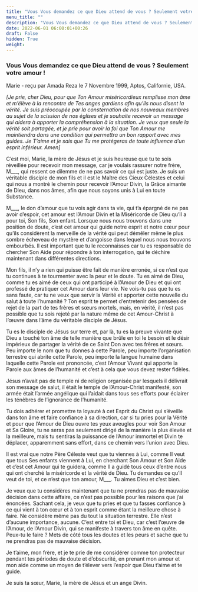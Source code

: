 ```yaml
---
title: "Vous Vous demandez ce que Dieu attend de vous ? Seulement votre amour !"
menu_title: ""
description: "Vous Vous demandez ce que Dieu attend de vous ? Seulement votre amour !"
date: 2022-06-01 06:00:01+00:26
draft: False
hidden: True
weight:
---
```

### Vous Vous demandez ce que Dieu attend de vous ? Seulement votre amour !

Marie - reçu par Amada Reza le 7 Novembre 1999, Aptos, Californie, USA.

*[Je prie, cher Dieu, pour que Ton Amour miséricordieux remplisse mon âme et m’élève à la rencontre de Tes anges gardiens afin qu’ils nous disent la vérité. Je suis préoccupée par la consternation de nos nouveaux membres au sujet de la scission de nos églises et je souhaite recevoir un message qui aidera à apporter la compréhension à la situation. Je veux que seule la vérité soit partagée, et je prie pour avoir la foi que Ton Amour me maintiendra dans une condition qui permettra un bon rapport avec mes guides. Je T’aime et je sais que Tu me protégeras de toute influence d’un esprit inférieur. Amen]*

C’est moi, Marie, la mère de Jésus et je suis heureuse que tu te sois réveillée pour recevoir mon message, car je voulais rassurer notre frère, M___, qui ressent ce dilemme de ne pas savoir ce qui est juste. Je suis un véritable disciple de mon fils et il est le Maître des Cieux Célestes et celui qui nous a montré le chemin pour recevoir l’Amour Divin, la Grâce aimante de Dieu, dans nos âmes, afin que nous soyons unis à Lui en toute Substance.

M___, le don d’amour que tu vois agir dans ta vie, qui t’a épargné de ne pas avoir d’espoir, cet amour est l’Amour Divin et la Miséricorde de Dieu qu’Il a pour toi, Son fils, Son enfant. Lorsque nous nous trouvons dans une position de doute, c’est cet amour qui guide notre esprit et notre cœur pour qu’ils considèrent la merveille de la vérité qui peut démêler même le plus sombre écheveau de mystère et d’angoisse dans lequel nous nous trouvons embourbés. Il est important que tu le reconnaisses car tu es responsable de chercher Son Aide pour répondre à ton interrogation, qui te déchire maintenant dans différentes directions.

Mon fils, il n’y a rien qui puisse être fait de manière erronée, si ce n’est que tu continues à te tourmenter avec la peur et le doute. Tu es aimé de Dieu, comme tu es aimé de ceux qui ont participé à l’Amour de Dieu et qui ont professé de pratiquer cet Amour dans leur vie. Ne vois-tu pas que tu es sans faute, car tu ne veux que servir la Vérité et apporter cette nouvelle du salut à toute l’humanité ? Ton esprit te permet d’entretenir des pensées de rejet de la part de tes frères et sœurs mortels, mais, en vérité, il n’est pas possible que tu sois rejeté par la nature même de cet Amour-Christ à l’œuvre dans l’âme du véritable disciple de Jésus.

Tu es le disciple de Jésus sur terre et, par là, tu es la preuve vivante que Dieu a touché ton âme de telle manière que brûle en toi le besoin et le désir impérieux de partager la vérité de ce Saint Don avec tes frères et sœurs. Peu importe le nom que tu donnes à cette Parole, peu importe l’organisation terrestre qui abrite cette Parole, peu importe la langue humaine dans laquelle cette Parole est prononcée, c’est l’Amour Vivant qui apporte la Parole aux âmes de l’humanité et c’est à cela que vous devez rester fidèles.

Jésus n’avait pas de temple ni de religion organisée par lesquels il délivrait son message de salut, il était le temple de l’Amour-Christ manifesté, son armée était l’armée angélique qui l’aidait dans tous ses efforts pour éclairer les ténèbres de l’ignorance de l’humanité.

Tu dois adhérer et promettre ta loyauté à cet Esprit du Christ qui s’éveille dans ton âme et faire confiance à sa direction, car si tu pries pour la Vérité et pour que l’Amour de Dieu ouvre tes yeux aveugles pour voir Son Amour et Sa Gloire, tu ne seras pas seulement dirigé de la manière la plus élevée et la meilleure, mais tu sentiras la puissance de l’Amour immortel et Divin te déplacer, apparemment sans effort, dans ce chemin vers l’union avec Dieu.

Il est vrai que notre Père Céleste veut que tu viennes à Lui, comme Il veut que tous Ses enfants viennent à Lui, en cherchant Son Amour et Son Aide et c’est cet Amour qui te guidera, comme Il a guidé tous ceux d’entre nous qui ont cherché la miséricorde et la vérité de Dieu. Tu demandes ce qu’Il veut de toi, et ce n’est que ton amour, M___. Tu aimes Dieu et c’est bien.

Je veux que tu considères maintenant que tu ne prendras pas de mauvaise décision dans cette affaire, ce n’est pas possible pour les raisons que j’ai énoncées. Sachant cela, je veux que tu pries et que tu fasses confiance à ce qui vient à ton cœur et à ton esprit comme étant la meilleure chose à faire. Ne considère même pas du tout la situation terrestre. Elle n’est d’aucune importance, aucune. C’est entre toi et Dieu, car c’est l’œuvre de l’Amour, de l’Amour Divin, qui se manifeste à travers ton âme en quête. Peux-tu le faire ? Mets de côté tous les doutes et les peurs et sache que tu ne prendras pas de mauvaise décision.

Je t’aime, mon frère, et je te prie de me considérer comme ton protecteur pendant tes périodes de doute et d’obscurité, en prenant mon amour et mon aide comme un moyen de t’élever vers l’espoir que Dieu t’aime et te guide.

Je suis ta sœur, Marie, la mère de Jésus et un ange Divin.